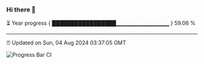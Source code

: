 ### Hi there 👋

⏳ Year progress { █████████████████▁▁▁▁▁▁▁▁▁▁▁▁▁ } 59.06 %

---

⏰ Updated on Sun, 04 Aug 2024 03:37:05 GMT

![Progress Bar CI](https://github.com/IshwaranRudhara/GIT-ACTION/workflows/Progress%20Bar%20CI/badge.svg)
